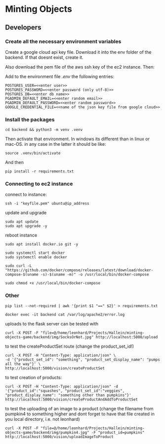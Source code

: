 # Minting Objects


## Developers

### Create all the necessary environment variables

Create a google cloud api key file. Download it into the env folder of the backend. If that doesnt exist, create it. 

Also download the pem file of the aws ssh key of the ec2 instance. Then:

Add to the environment file *.env* the following entries:
```
POSTGRES_USER=<<enter user>>
POSTGRES_PASSWORD=<<enter password (only utf-8)>>
POSTGRES_DB=<<enter db name>>
PGADMIN_DEFAULT_EMAIL=<<enter random email>>
PGADMIN_DEFAULT_PASSWORD=<<enter random password>>
GOOGLE_CREDENTIAL_FILE=<<name of the json key file from google cloud>>
```

### Install the packages

```
cd backend && python3 -m venv .venv
```

Then activate that environment. In windows its different than in linux or mac-OS. in any case in the latter it should be like:

```
source .venv/bin/activate
```

And then 

```
pip install -r requirements.txt
```

### Connecting to ec2 instance

connect to instance:

```
ssh -i "keyfile.pem" ubuntu@ip_address
```

update and upgrade
```
sudo apt update
sudo apt upgrade -y
```

reboot instance

```
sudo apt install docker.io git -y
```

```
sudo systemctl start docker
sudo systemctl enable docker
```

```
sudo curl -L "https://github.com/docker/compose/releases/latest/download/docker-compose-$(uname -s)-$(uname -m)" -o /usr/local/bin/docker-compose
```

```
sudo chmod +x /usr/local/bin/docker-compose
```

### Other

```
pip list --not-required | awk '{print $1 "==" $2}' > requirements.txt
```

```
docker exec -it backend cat /var/log/apache2/error.log
```

uploads to the flask server can be tested with

```
curl -X POST -F "file=@/home/leonhard/Projects/Hallein/minting-objects-game/backend/img/SocksOrNot.jpg" http://localhost:5000/upload
```

to test the createProductSet route (change the product_set_id!)
```
curl -X POST -H "Content-Type: application/json" \
-d '{"product_set_id": "something", "product_set_display_name": "pumps all the way"}' \                                         
http://localhost:5000/vision/createProductSet
```

to test creation of products:
```
curl -X POST -H "Content-Type: application/json" -d '{"product_id":"squashes", "product_set_id":"veggies", "product_display_name": "something other than pumpkins"}' http://localhost:5000/vision/createProductAndAddToProductSet
```

to test the uploading of an image to a product (change the filename from pumpkin4 to something higher and dont forget to have that file created in you local directory, i.e. not leonhard)

```
curl -X POST -F "file=@/home/leonhard/Projects/Hallein/minting-objects-game/backend/img/pumpkin4.jpg" -F "product_id=pumpkins" http://localhost:5000/vision/uploadImageToProduct
```